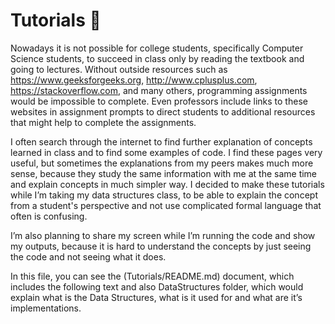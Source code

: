 # Tutorials :trident:

 Nowadays it is not possible for college students, specifically Computer Science students, to succeed in class only by reading the textbook and going to lectures. Without outside resources such as https://www.geeksforgeeks.org, http://www.cplusplus.com, https://stackoverflow.com, and many others, programming assignments would be impossible to complete. Even professors include links to these websites in assignment prompts to direct students to additional resources that might help to complete the assignments. 
 
 I often search through the internet to find further explanation of concepts learned in class and to find some examples of code. I find these pages very useful, but sometimes the explanations from my peers makes much more sense, because they study the same information with me at the same time and explain concepts in much simpler way. I decided to make these tutorials while I’m taking my data structures class, to be able to explain the concept from a student's perspective and not use complicated formal language that often is confusing.
 
I’m also planning to share my screen while I’m running the code and show my outputs, because it is hard to understand the concepts by just seeing the code and not seeing what it does. 

In this file, you can see the (Tutorials/README.md) document, which includes the following text and also DataStructures folder, which would explain what is the Data Structures, what is it used for and what are it’s implementations.

